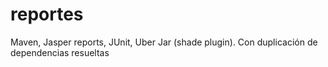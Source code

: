 # reportes
Maven, Jasper reports, JUnit, Uber Jar (shade plugin). Con duplicación de dependencias resueltas

